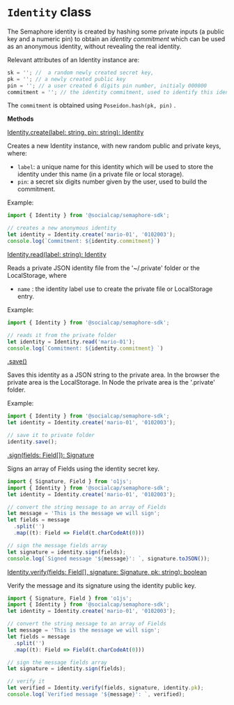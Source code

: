 # `Identity` class

The Semaphore identity is created by hashing some private inputs (a public key and a numeric pin) to obtain an _identity commitment_ which can be used as an anonymous identity, without revealing the real identity.

Relevant attributes of an Identity instance are:

~~~typescript
sk = ''; //  a random newly created secret key, 
pk = ''; // a newly created public key 
pin = ''; // a user created 6 digits pin number, initialy 000000
commitment = ''; // the identity commitment, used to identify this identity  
~~~

The `commitment` is obtained using `Poseidon.hash(pk, pin)` .

**Methods**

[Identity.create(label: string, pin: string): Identity](src/identity.ts)

Creates a new Identity instance, with new random public and private keys, where:

- `label`: a unique name for this identity which will be used to store the identity under this name (in a private file or local storage).
- `pin`: a secret six digits number given by the user, used to build the commitment.

Example:

~~~typescript
import { Identity }	from '@socialcap/semaphore-sdk';

// creates a new anonymous identity
let identity = Identity.create('mario-01', '0102003');
console.log(`Commitment: ${identity.commitment}`)
~~~

[Identity.read(label: string): Identity](src/identity.ts)

Reads a private JSON identity file from the '~/.private' folder or the LocalStorage, where

   * `name` : the identity label use to create the private file or LocalStorage entry.

Example:

~~~typescript
import { Identity }	from '@socialcap/semaphore-sdk';

// reads it from the private folder
let identity = Identity.read('mario-01');
console.log(`Commitment: ${identity.commitment} `)
~~~

[.save()](src/identity.ts)

Saves this identity as a JSON string to the private area. In the browser the private area is the LocalStorage. In Node the private area is the '.private' folder.

Example:

~~~typescript
import { Identity }	from '@socialcap/semaphore-sdk';
let identity = Identity.create('mario-01', '0102003');

// save it to private folder
identity.save();
~~~

[.sign(fields: Field[]): Signature](src/identity.ts)

Signs an array of Fields using the identity secret key.

~~~typescript
import { Signature, Field } from 'o1js';
import { Identity }	from '@socialcap/semaphore-sdk';
let identity = Identity.create('mario-01', '0102003');

// convert the string message to an array of Fields
let message = 'This is the message we will sign';
let fields = message
  .split('')
  .map((t): Field => Field(t.charCodeAt(0)))

// sign the message fields array
let signature = identity.sign(fields);
console.log(`Signed message '${message}': `, signature.toJSON());
~~~

[Identity.verify(fields: Field[], signature: Signature, pk: string): boolean](src/identity.ts)

Verify the message and its signature using the identity public key.

~~~typescript
import { Signature, Field } from 'o1js';
import { Identity }	from '@socialcap/semaphore-sdk';
let identity = Identity.create('mario-01', '0102003');

// convert the string message to an array of Fields
let message = 'This is the message we will sign';
let fields = message
  .split('')
  .map((t): Field => Field(t.charCodeAt(0)))

// sign the message fields array
let signature = identity.sign(fields);

// verify it 
let verified = Identity.verify(fields, signature, identity.pk);
console.log(`Verified message '${message}': `, verified);
~~~


